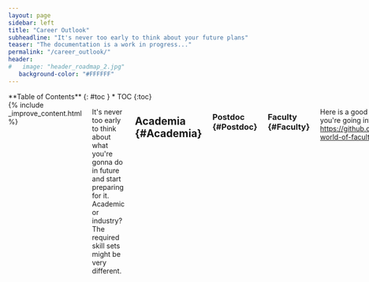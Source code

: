 ```yaml
---
layout: page
sidebar: left 
title: "Career Outlook"
subheadline: "It's never too early to think about your future plans"
teaser: "The documentation is a work in progress..."
permalink: "/career_outlook/"
header:
#   image: "header_roadmap_2.jpg"
   background-color: "#FFFFFF"
---
```

<div class="row">

<div class="medium-4 medium-push-8 columns" markdown="1">
 <div class="panel radius" markdown="1">
 **Table of Contents**
 {: #toc }
 *  TOC
 {:toc}
 </div>
 </div>  
 <!-- /.medium-4.columns -->  



<div class="medium-8 medium-pull-4 columns" markdown="1">
{% include _improve_content.html %}

It's never too early to think about what you're gonna do in future and start preparing for it. Academic or industry? The required skill sets might be very different. 

## Academia {#Academia}

### Postdoc {#Postdoc}
### Faculty {#Faculty}
Here is a good collection of resources if you're going into the world of faculty: 
<https://github.com/crazyhottommy/The-world-of-faculty>
### Research Scientist/Non-tenure Track positions. 

## Industry {#Industry}

</div>
</div>
